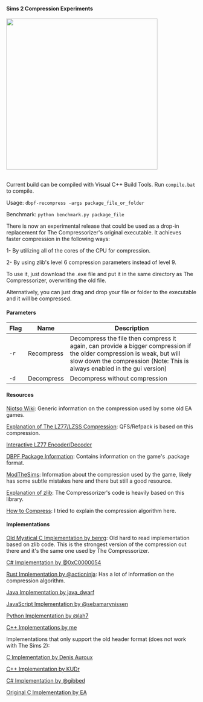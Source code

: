 #### Sims 2 Compression Experiments

<img src="https://github.com/lingeringwillx/CrappySims2Compression/assets/111698406/5e1e045d-ab02-48c0-9a69-f8fb5ab57cbc" width="400">

<br/>Current build can be compiled with Visual C++ Build Tools. Run `compile.bat` to compile.

Usage: `dbpf-recompress -args package_file_or_folder`

Benchmark: `python benchmark.py package_file`

There is now an experimental release that could be used as a drop-in replacement for The Compressorizer's original executable. It achieves faster compression in the following ways:

1- By utilizing all of the cores of the CPU for compression.

2- By using zlib's level 6 compression parameters instead of level 9.

To use it, just download the .exe file and put it in the same directory as The Compressorizer, overwriting the old file.

Alternatively, you can just drag and drop your file or folder to the executable and it will be compressed.

#### Parameters

| Flag | Name | Description
| - | - | - |
| `-r` | Recompress | Decompress the file then compress it again, can provide a bigger compression if the older compression is weak, but will slow down the compression (Note: This is always enabled in the gui version) |
| `-d` | Decompress | Decompress without compression |

#### Resources

[Niotso Wiki](http://wiki.niotso.org/RefPack): Generic information on the compression used by some old EA games.

[Explanation of The LZ77/LZSS Compression](https://go-compression.github.io/algorithms/lzss/): QFS/Refpack is based on this compression.

[Interactive LZ77 Encoder/Decoder](https://go-compression.github.io/interactive/lz/lz/)

[DBPF Package Information](https://modthesims.info/wiki.php?title=DBPF): Contains information on the game's .package format.

[ModTheSims](https://modthesims.info/wiki.php?title=DBPF/Compression): Information about the compression used by the game, likely has some subtle mistakes here and there but still a good resource.

[Explanation of zlib](https://www.euccas.me/zlib/): The Compressorizer's code is heavily based on this library.

[How to Compress](https://github.com/lingeringwillx/CrappySims2Compression/blob/main/how-to-compress.md): I tried to explain the compression algorithm here.

#### Implementations

[Old Mystical C Implementation by benrg](http://www.moreawesomethanyou.com/smf/index.php/topic,8279.0.html): Old hard to read implementation based on zlib code. This is the strongest version of the compression out there and it's the same one used by The Compressorizer.

[C# Implementation by @0xC0000054](https://github.com/0xC0000054/DBPFSharp/blob/main/src/DBPFSharp/QfsCompression.cs)

[Rust Implementation by @actioninja](https://github.com/actioninja/refpack-rs): Has a lot of information on the compression algorithm.

[Java Implementation by java_dwarf](https://github.com/memo33/jDBPFX/blob/master/src/jdbpfx/util/DBPFPackager.java)

[JavaScript Implementation by @sebamarynissen](https://github.com/sebamarynissen/qfs-compression)

[Python Implementation by @lah7](https://github.com/lah7/sims2-4k-ui-mod/blob/master/qfs.py)

[C++ Implementations by me](https://github.com/lingeringwillx/CrappySims2Compression/blob/main/practice)

Implementations that only support the old header format (does not work with The Sims 2):

[C Implementation by Denis Auroux](https://math.mit.edu/~auroux/software/fshtool.zip)

[C++ Implementation by KUDr](https://github.com/MicaelJarniac/RefPack-Tool)

[C# Implementation by @gibbed](https://github.com/gibbed/Gibbed.RefPack)

[Original C Implementation by EA](http://download.wcnews.com/files/documents/sourcecode/shadowforce/transfer/asommers/mfcapp_src/engine/compress/RefPack.cpp)
